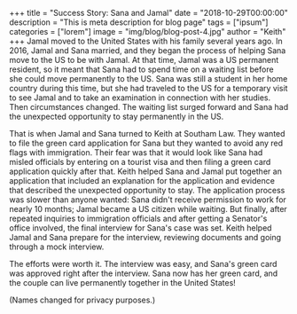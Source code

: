 +++
title = "Success Story: Sana and Jamal"
date = "2018-10-29T00:00:00"
description = "This is meta description for blog page"
tags = ["ipsum"]
categories = ["lorem"]
image = "img/blog/blog-post-4.jpg"
author = "Keith"
+++
Jamal moved to the United States with his family several years ago. In 2016, Jamal and Sana married, and they began the process of helping Sana move to the US to be with Jamal. At that time, Jamal was a US permanent resident, so it meant that Sana had to spend time on a waiting list before she could move permanently to the US. Sana was still a student in her home country during this time, but she had traveled to the US for a temporary visit to see Jamal and to take an examination in connection with her studies. Then circumstances changed. The waiting list surged forward and Sana had the unexpected opportunity to stay permanently in the US.

That is when Jamal and Sana turned to Keith at Southam Law. They wanted to file the green card application for Sana but they wanted to avoid any red flags with immigration. Their fear was that it would look like Sana had misled officials by entering on a tourist visa and then filing a green card application quickly after that. Keith helped Sana and Jamal put together an application that included an explanation for the application and evidence that described the unexpected opportunity to stay. The application process was slower than anyone wanted: Sana didn't receive permission to work for nearly 10 months; Jamal became a US citizen while waiting. But finally, after repeated inquiries to immigration officials and after getting a Senator's office involved, the final interview for Sana's case was set. Keith helped Jamal and Sana prepare for the interview, reviewing documents and going through a mock interview.

The efforts were worth it. The interview was easy, and Sana's green card was approved right after the interview. Sana now has her green card, and the couple can live permanently together in the United States!

(Names changed for privacy purposes.)
